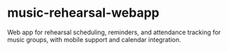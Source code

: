 # music-rehearsal-webapp
Web app for rehearsal scheduling, reminders, and attendance tracking for music groups, with mobile support and calendar integration.
